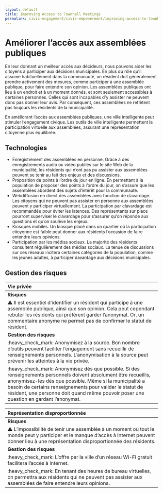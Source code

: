 ```yaml
---
layout: default
title: Improving Access to Townhall Meetings
permalink: civic-engagement/civic-empowerment/improving-access-to-townhall-meetings.html
---
```


# Améliorer l’accès aux assemblées publiques

En leur donnant un meilleur accès aux décideurs, nous pouvons aider les citoyens à participer aux décisions municipales. En plus du rôle qu’il assume habituellement dans la communauté, un résident doit généralement prendre activement des mesures, comme participer à une assemblée publique, pour faire entendre son opinion. Les assemblées publiques ont lieu à un endroit et à un moment donnés, et sont seulement accessibles à certaines personnes. Celles qui sont incapables d’y assister ne peuvent donc pas donner leur avis. Par conséquent, ces assemblées ne reflètent pas toujours les résidents de la municipalité.

En améliorant l’accès aux assemblées publiques, une ville intelligente peut stimuler l’engagement civique. Les outils de ville intelligente permettent la participation virtuelle aux assemblées, assurant une représentation citoyenne plus équilibrée.

## Technologies

* Enregistrement des assemblées en personne. Grâce à des enregistrements audio ou vidéo publiés sur le site Web de la municipalité, les résidents qui n’ont pas pu assister aux assemblées peuvent se tenir au fait des enjeux et des discussions.
* Proposition de points à l’ordre du jour en ligne. En permettant à la population de proposer des points à l’ordre du jour, on s’assure que les assemblées abordent des sujets d’intérêt pour la communauté.
* Webdiffusion en direct des assemblées avec fonction de clavardage. Les citoyens qui ne peuvent pas assister en personne aux assemblées peuvent y participer virtuellement. La participation par clavardage est recommandée pour éviter les latences. Des représentants sur place pourront superviser le clavardage pour s’assurer qu’on réponde aux questions et qu’on soulève les enjeux.
* Kiosques mobiles. Un kiosque placé dans un quartier où la participation citoyenne est faible peut donner aux résidents l’occasion de faire entendre leurs opinions.
* Participation par les médias sociaux. La majorité des résidents consultent régulièrement des médias sociaux. La tenue de discussions sur ces réseaux incitera certaines catégories de la population, comme les jeunes adultes, à participer davantage aux décisions municipales.

## Gestion des risques

| Vie privée |
| :--- |
| **Risques** |
| :warning: Il est essentiel d’identifier un résident qui participe à une assemblée publique, ainsi que son opinion. Cela peut cependant rebuter les résidents qui préfèrent garder l’anonymat. Or, un commentaire anonyme ne permet pas de confirmer le statut de résident. |
| **Gestion des risques** |
| :heavy\_check\_mark: Anonymisez à la source. Bon nombre d’outils peuvent faciliter l’engagement sans recueillir de renseignements personnels. L’anonymisation à la source peut prévenir les atteintes à la vie privée. |
| :heavy\_check\_mark: Anonymisez dès que possible. Si des renseignements personnels doivent absolument être recueillis, anonymisez-les dès que possible. Même si la municipalité a besoin de certains renseignements pour valider le statut de résident, une personne doit quand même pouvoir poser une question en gardant l’anonymat. |

| Représentation disproportionnée |
| :--- |
| **Risques** |
| :warning: L’impossibilité de tenir une assemblée à un moment où tout le monde peut y participer et le manque d’accès à Internet peuvent donner lieu à une représentation disproportionnée des résidents. |
| **Gestion des risques** |
| :heavy\_check\_mark: L’offre par la ville d’un réseau Wi-Fi gratuit facilitera l’accès à Internet. |
| :heavy\_check\_mark: En tenant des heures de bureau virtuelles, on permettra aux résidents qui ne peuvent pas assister aux assemblées de faire entendre leurs opinions. |

